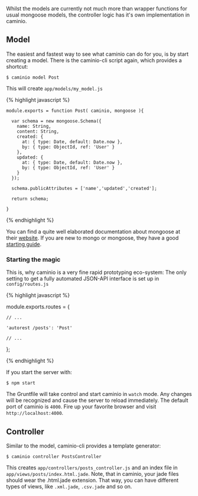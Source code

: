 Whilst the models are currently not much more than wrapper functions for usual mongoose models, the controller logic has it's own implementation in caminio.

## Model

The easiest and fastest way to see what caminio can do for you, is by start creating a model. There is the caminio-cli script again, which provides a shortcut:

    $ caminio model Post

This will create `app/models/my_model.js`

{% highlight javascript %}

    module.exports = function Post( caminio, mongoose ){

      var schema = new mongoose.Schema({
        name: String,
        content: String,
        created: { 
          at: { type: Date, default: Date.now },
          by: { type: ObjectId, ref: 'User' }
        },
        updated: { 
          at: { type: Date, default: Date.now },
          by: { type: ObjectId, ref: 'User' }
        }
      });

      schema.publicAttributes = ['name','updated','created'];

      return schema;

    }

{% endhighlight %}

You can find a quite well elaborated documentation about mongoose at their [website](http://mongoosejs.com). If you are new to mongo or mongoose, they have a good [starting guide](http://mongoosejs.com/docs/guide.html).

### Starting the magic

This is, why caminio is a very fine rapid prototyping eco-system: The only setting to get a fully automated JSON-API interface is set up in `config/routes.js`

{% highlight javascript %}

  module.exports.routes = {

    // ...

    'autorest /posts': 'Post'

    // ...

  };

{% endhighlight %}

If you start the server with:

    $ npm start

The Gruntfile will take control and start caminio in `watch` mode. Any changes will be recognized and cause the server to reload immediately. The default port of caminio is `4000`. Fire up your favorite browser and visit `http://localhost:4000`.


## Controller

Similar to the model, caminio-cli provides a template generator:

    $ caminio controller PostsController

This creates `app/controllers/posts_controller.js` and an index file in `app/views/posts/index.html.jade`. Note, that in caminio, your jade files should wear the .html.jade extension. That way, you can have different types of views, like `.xml.jade`, `.csv.jade` and so on.
